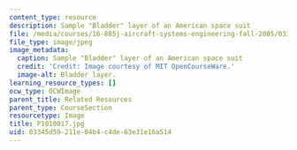 ```yaml
---
content_type: resource
description: Sample "Bladder" layer of an American space suit
file: /media/courses/16-885j-aircraft-systems-engineering-fall-2005/03345d59211e04b4c4de63e31e16a514_P1010017.jpg
file_type: image/jpeg
image_metadata:
  caption: Sample "Bladder" layer of an American space suit
  credit: 'Credit: Image courtesy of MIT OpenCourseWare.'
  image-alt: Bladder layer.
learning_resource_types: []
ocw_type: OCWImage
parent_title: Related Resources
parent_type: CourseSection
resourcetype: Image
title: P1010017.jpg
uid: 03345d59-211e-04b4-c4de-63e31e16a514
---
```

